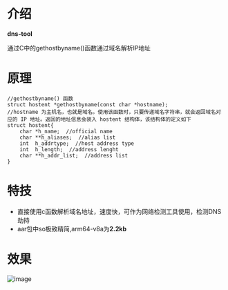 # 介绍

**dns-tool**

通过C中的gethostbyname()函数通过域名解析IP地址
# 原理
~~~
//gethostbyname() 函数
struct hostent *gethostbyname(const char *hostname);
//hostname 为主机名，也就是域名。使用该函数时，只要传递域名字符串，就会返回域名对应的 IP 地址。返回的地址信息会装入 hostent 结构体，该结构体的定义如下
struct hostent{
    char *h_name;  //official name
    char **h_aliases;  //alias list
    int  h_addrtype;  //host address type
    int  h_length;  //address lenght
    char **h_addr_list;  //address list
}
~~~
# 特技
- 直接使用c函数解析域名地址，速度快，可作为网络检测工具使用，检测DNS劫持
- aar包中so极致精简,arm64-v8a为**2.2kb**

# 效果

![image](https://user-images.githubusercontent.com/17868751/149097808-8f62beca-f951-4c21-970e-b90597254eeb.png)


